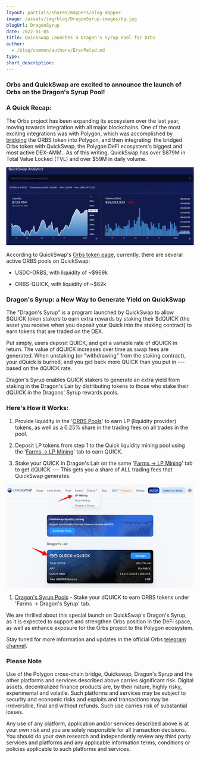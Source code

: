 ```yaml
---
layout: partials/shared/mappers/blog-mapper
image: /assets/img/blog/DragonSyrup-images/bg.jpg
blogUrl: DragonSyrup
date: 2022-01-05
title: QuickSwap Launches a Dragon’s Syrup Pool for Orbs
author:
  - /blog/common/authors/EranPeled.md
type:
short_description: 
---
```

### Orbs and QuickSwap are excited to announce the launch of Orbs on the Dragon's Syrup Pool!

### A Quick Recap:

The Orbs project has been expanding its ecosystem over the last year, moving towards integration with all major blockchains. One of the most exciting integrations was with Polygon, which was accomplished by [bridging](https://www.orbs.com/how-to-bridge-orbs-tokens-onto-the-polygon-network/) the ORBS token into Polygon, and then integrating  the bridged Orbs token with QuickSwap, the Polygon DeFi ecosystem's biggest and most active DEX-AMM.. As of this writing, QuickSwap has over $879M in Total Value Locked (TVL) and over $59M in daily volume.

![](/assets/img/blog/DragonSyrup-images/image1.jpg)

According to QuickSwap's [Orbs token page](https://info.quickswap.exchange/#/token/0x614389eaae0a6821dc49062d56bda3d9d45fa2ff), currently, there are several active ORBS pools on QuickSwap:

-   USDC-ORBS, with liquidity of ~$969k

-   ORBS-QUICK, with liquidity of ~$62k

### Dragon's Syrup: a New Way to Generate Yield on QuickSwap

The "Dragon's Syrup" is a program launched by QuickSwap to allow $QUICK token stakers to earn extra rewards by staking their $dQUICK (the asset you receive when you deposit your Quick into the staking contract) to earn tokens that are traded on the DEX.

Put simply, users deposit QUICK, and get a variable rate of dQUICK in return. The value of dQUICK increases over time as swap fees are generated. When unstaking (or "withdrawing" from the staking contract), your dQuick is burned, and you get back more QUICK than you put in --- based on the dQUICK rate.

Dragon's Syrup enables QUICK stakers to generate an extra yield from staking in the Dragon's Lair by distributing tokens to those who stake their dQUICK in the Dragons' Syrup rewards pools.

### Here's How it Works:

1.  Provide liquidity in the '[ORBS Pools](https://info.quickswap.exchange/#/pair/0xb2b6d423e535b57aad06e9866803b95fb66152ea)' to earn LP (liquidity provider) tokens, as well as a 0.25% share in the trading fees on all trades in the pool.

1.  Deposit LP tokens from step 1 to the Quick liquidity mining pool using the '[Farms -> LP Mining](https://quickswap.exchange/#/quick)' tab to earn QUICK.

1.  Stake your QUICK in Dragon's Lair on the same '[Farms -> LP Mining](https://quickswap.exchange/#/quick)' tab to get dQUICK --- This gets you a share of ALL trading fees that QuickSwap generates.

![](/assets/img/blog/DragonSyrup-images/image2.png)

1.  [Dragon's Syrup Pools](https://quickswap.exchange/#/syrup) - Stake your dQUICK to earn ORBS tokens under 'Farms -> Dragon's Syrup' tab.

<div class='line-separator'> </div>

We are thrilled about this special launch on QuickSwap's Dragon's Syrup, as it is expected to support and strengthen Orbs position in the DeFi space, as well as enhance exposure for the Orbs project to the Polygon ecosystem.

Stay tuned for more information and updates in the official Orbs [telegram channel](https://t.me/OrbsNetwork).

<div class='line-separator'> </div>

### Please Note

Use of the Polygon cross-chain bridge, Quickswap, Dragon's Syrup and the other platforms and services described above carries significant risk. Digital assets, decentralized finance products are, by their nature, highly risky, experimental and volatile. Such platforms and services may be subject to security and economic risks and exploits and transactions may be irreversible, final and without refunds. Such use carries risk of substantial losses.

Any use of any platform, application and/or services described above is at your own risk and you are solely responsible for all transaction decisions. You should do your own research and independently review any third party services and platforms and any applicable information terms, conditions or policies applicable to such platforms and services.
